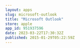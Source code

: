 ```yaml
---
layout: apps
slug: microsoft-outlook
title: "Microsoft Outlook"
store: apple
app_id: 951937596
date: 2023-03-22T17:30:32Z
published: 2015-01-29T05:22:59Z
---
```


